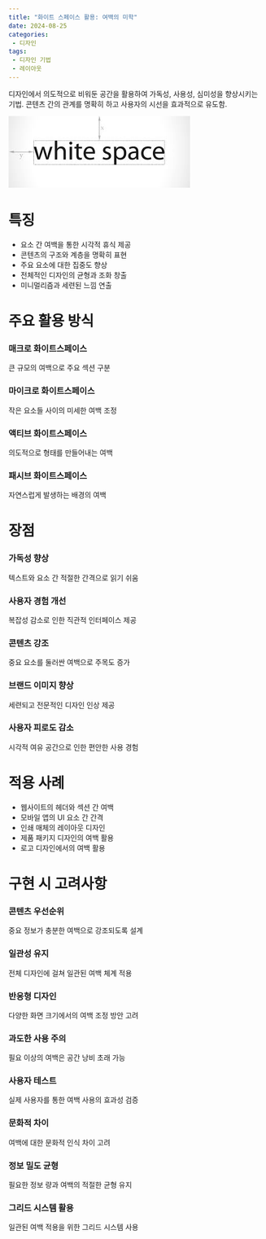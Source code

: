 ```yaml
---
title: "화이트 스페이스 활용: 여백의 미학"
date: 2024-08-25
categories:
 - 디자인
tags:
 - 디자인 기법
 - 레이아웃
---
```


디자인에서 의도적으로 비워둔 공간을 활용하여 가독성, 사용성, 심미성을 향상시키는 기법.
콘텐츠 간의 관계를 명확히 하고 사용자의 시선을 효과적으로 유도함.

<img src="/assets/images/design/technique/whitespace.jpeg" alt="화이트 스페이스 활용: 공백이 강조된 화면"/>

# 특징

- 요소 간 여백을 통한 시각적 휴식 제공
- 콘텐츠의 구조와 계층을 명확히 표현
- 주요 요소에 대한 집중도 향상
- 전체적인 디자인의 균형과 조화 창출
- 미니멀리즘과 세련된 느낌 연출

# 주요 활용 방식

### 매크로 화이트스페이스

큰 규모의 여백으로 주요 섹션 구분

### 마이크로 화이트스페이스

작은 요소들 사이의 미세한 여백 조정

### 액티브 화이트스페이스

의도적으로 형태를 만들어내는 여백

### 패시브 화이트스페이스

자연스럽게 발생하는 배경의 여백

# 장점

### 가독성 향상

텍스트와 요소 간 적절한 간격으로 읽기 쉬움

### 사용자 경험 개선

복잡성 감소로 인한 직관적 인터페이스 제공

### 콘텐츠 강조

중요 요소를 둘러싼 여백으로 주목도 증가

### 브랜드 이미지 향상

세련되고 전문적인 디자인 인상 제공

### 사용자 피로도 감소

시각적 여유 공간으로 인한 편안한 사용 경험

# 적용 사례

- 웹사이트의 헤더와 섹션 간 여백
- 모바일 앱의 UI 요소 간 간격
- 인쇄 매체의 레이아웃 디자인
- 제품 패키지 디자인의 여백 활용
- 로고 디자인에서의 여백 활용

# 구현 시 고려사항

### 콘텐츠 우선순위

중요 정보가 충분한 여백으로 강조되도록 설계

### 일관성 유지

전체 디자인에 걸쳐 일관된 여백 체계 적용

### 반응형 디자인

다양한 화면 크기에서의 여백 조정 방안 고려

### 과도한 사용 주의

필요 이상의 여백은 공간 낭비 초래 가능

### 사용자 테스트

실제 사용자를 통한 여백 사용의 효과성 검증

### 문화적 차이

여백에 대한 문화적 인식 차이 고려

### 정보 밀도 균형

필요한 정보 량과 여백의 적절한 균형 유지

### 그리드 시스템 활용

일관된 여백 적용을 위한 그리드 시스템 사용